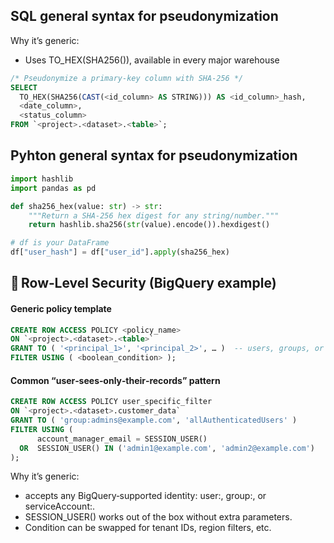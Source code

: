 ## SQL general syntax for pseudonymization

Why it’s generic:  
- Uses TO_HEX(SHA256()), available in every major warehouse

```SQL
/* Pseudonymize a primary‑key column with SHA‑256 */
SELECT
  TO_HEX(SHA256(CAST(<id_column> AS STRING))) AS <id_column>_hash,
  <date_column>,
  <status_column>
FROM `<project>.<dataset>.<table>`;
```


## Pyhton general syntax for pseudonymization

```Python
import hashlib
import pandas as pd

def sha256_hex(value: str) -> str:
    """Return a SHA‑256 hex digest for any string/number."""
    return hashlib.sha256(str(value).encode()).hexdigest()

# df is your DataFrame
df["user_hash"] = df["user_id"].apply(sha256_hex)
```

## 🔐 Row‑Level Security (BigQuery example)

#### Generic policy template
```SQL
CREATE ROW ACCESS POLICY <policy_name>
ON `<project>.<dataset>.<table>`
GRANT TO ( '<principal_1>', '<principal_2>', … )  -- users, groups, or service accounts
FILTER USING ( <boolean_condition> );
```

#### Common “user‑sees‑only‑their‑records” pattern
```SQL
CREATE ROW ACCESS POLICY user_specific_filter
ON `<project>.<dataset>.customer_data`
GRANT TO ( 'group:admins@example.com', 'allAuthenticatedUsers' )
FILTER USING (
      account_manager_email = SESSION_USER()
  OR  SESSION_USER() IN ('admin1@example.com', 'admin2@example.com')
);
```
Why it’s generic:  
- <principal> accepts any BigQuery‑supported identity: user:, group:, or serviceAccount:.  
- SESSION_USER() works out of the box without extra parameters.  
- Condition can be swapped for tenant IDs, region filters, etc.
